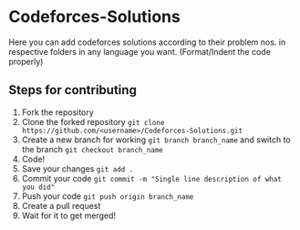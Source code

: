 # Codeforces-Solutions
Here you can add codeforces solutions according to their problem nos. in respective folders in any language you want.
(Format/Indent the code properly)

## Steps for contributing
1. Fork the repository
2. Clone the forked repository ```git clone https://github.com/<username>/Codeforces-Solutions.git```
3. Create a new branch for working ```git branch branch_name``` and switch to the branch ```git checkout branch_name```
4. Code!
5. Save your changes ```git add .```
6. Commit your code ```git commit -m "Single line description of what you did"```
7. Push your code ```git push origin branch_name```
8. Create a pull request
9. Wait for it to get merged!
